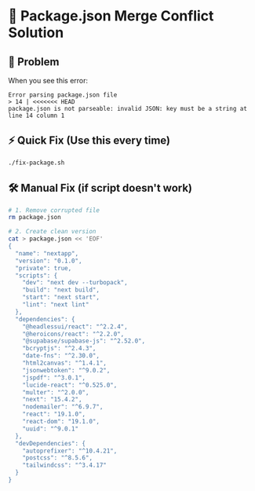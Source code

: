 # 🔧 Package.json Merge Conflict Solution

## 🚨 Problem
When you see this error:
```
Error parsing package.json file
> 14 | <<<<<<< HEAD
package.json is not parseable: invalid JSON: key must be a string at line 14 column 1
```

## ⚡ Quick Fix (Use this every time)
```bash
./fix-package.sh
```

## 🛠️ Manual Fix (if script doesn't work)
```bash
# 1. Remove corrupted file
rm package.json

# 2. Create clean version
cat > package.json << 'EOF'
{
  "name": "nextapp",
  "version": "0.1.0",
  "private": true,
  "scripts": {
    "dev": "next dev --turbopack",
    "build": "next build",
    "start": "next start",
    "lint": "next lint"
  },
  "dependencies": {
    "@headlessui/react": "^2.2.4",
    "@heroicons/react": "^2.2.0",
    "@supabase/supabase-js": "^2.52.0",
    "bcryptjs": "^2.4.3",
    "date-fns": "^2.30.0",
    "html2canvas": "^1.4.1",
    "jsonwebtoken": "^9.0.2",
    "jspdf": "^3.0.1",
    "lucide-react": "^0.525.0",
    "multer": "^2.0.0",
    "next": "15.4.2",
    "nodemailer": "^6.9.7",
    "react": "19.1.0",
    "react-dom": "19.1.0",
    "uuid": "^9.0.1"
  },
  "devDependencies": {
    "autoprefixer": "^10.4.21",
    "postcss": "^8.5.6",
    "tailwindcss": "^3.4.17"
  }
}
